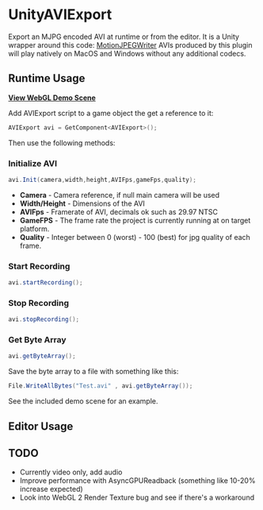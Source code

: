 # UnityAVIExport

Export an MJPG encoded AVI at runtime or from the editor.  It is a Unity wrapper around this code: [MotionJPEGWriter](https://github.com/secile/MotionJPEGWriter) AVIs produced by this plugin will play natively on MacOS and Windows without any additional codecs.   

## Runtime Usage

[**View WebGL Demo Scene**](https://relativedistance.github.io//UnityAVIExport/index)

Add AVIExport script to a game object the get a reference to it:

```csharp
AVIExport avi = GetComponent<AVIExport>();
```

Then use the following methods:

### Initialize AVI

```csharp
avi.Init(camera,width,height,AVIFps,gameFps,quality);
```
- **Camera** - Camera reference, if null main camera will be used
- **Width/Height** - Dimensions of the AVI
- **AVIFps** - Framerate of AVI, decimals ok such as 29.97 NTSC
- **GameFPS** - The frame rate the project is currently running at on target platform.
- **Quality** - Integer between 0 (worst) - 100 (best) for jpg quality of each frame. 

### Start Recording

```csharp
avi.startRecording();
```

### Stop Recording

```csharp
avi.stopRecording();
```

### Get Byte Array

```csharp
avi.getByteArray();
```
Save the byte array to a file with something like this:
```csharp
File.WriteAllBytes("Test.avi" , avi.getByteArray());
```
See the included demo scene for an example.

## Editor Usage

## TODO
- Currently video only, add audio
- Improve performance with AsyncGPUReadback (something like 10-20% increase expected)
- Look into WebGL 2 Render Texture bug and see if there's a workaround

